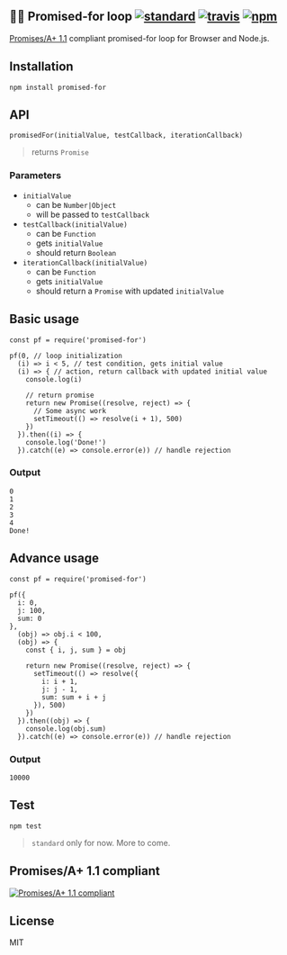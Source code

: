 ## ✌🏻 Promised-for loop [![standard][standard-image]][standard-url] [![travis][travis-image]][travis-url] [![npm][npm-image]][npm-url]

[standard-image]: https://img.shields.io/badge/code%20style-standard-brightgreen.svg
[standard-url]: http://standardjs.com/
[travis-image]: https://img.shields.io/travis/harshjv/promised-for/master.svg
[travis-url]: https://travis-ci.org/harshjv/promised-for
[npm-image]: https://img.shields.io/npm/v/promised-for.svg
[npm-url]: https://npmjs.org/package/promised-for

[Promises/A+ 1.1](https://promisesaplus.com) compliant promised-for loop for Browser and Node.js.


## Installation

    npm install promised-for


## API

    promisedFor(initialValue, testCallback, iterationCallback)

> returns `Promise`

### Parameters

* `initialValue`
  * can be `Number|Object`
  * will be passed to `testCallback`
* `testCallback(initialValue)`
  * can be `Function`
  * gets `initialValue`
  * should return `Boolean`
* `iterationCallback(initialValue)`
  * can be `Function`
  * gets `initialValue`
  * should return a `Promise` with updated `initialValue`


## Basic usage

    const pf = require('promised-for')

    pf(0, // loop initialization
      (i) => i < 5, // test condition, gets initial value
      (i) => { // action, return callback with updated initial value
        console.log(i)

        // return promise
        return new Promise((resolve, reject) => {
          // Some async work
          setTimeout(() => resolve(i + 1), 500)
        })
      }).then((i) => {
        console.log('Done!')
      }).catch((e) => console.error(e)) // handle rejection

### Output

    0
    1
    2
    3
    4
    Done!


## Advance usage

    const pf = require('promised-for')

    pf({
      i: 0,
      j: 100,
      sum: 0
    },
      (obj) => obj.i < 100,
      (obj) => {
        const { i, j, sum } = obj

        return new Promise((resolve, reject) => {
          setTimeout(() => resolve({
            i: i + 1,
            j: j - 1,
            sum: sum + i + j
          }), 500)
        })
      }).then((obj) => {
        console.log(obj.sum)
      }).catch((e) => console.error(e)) // handle rejection

### Output

    10000


## Test

    npm test

> `standard` only for now. More to come.


## Promises/A+ 1.1 compliant

[![Promises/A+ 1.1 compliant](https://promisesaplus.com/assets/logo-small.png)](https://promisesaplus.com)


## License

MIT
